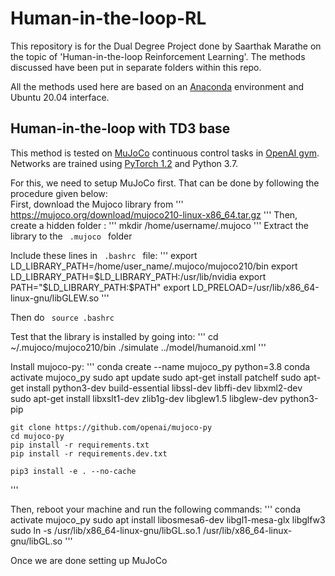 # Human-in-the-loop-RL
This repository is for the Dual Degree Project done by Saarthak Marathe on the topic of 'Human-in-the-loop Reinforcement Learning'.
The methods discussed have been put in separate folders within this repo. 

All the methods used here are based on an [Anaconda](https://docs.anaconda.com/anaconda/install/linux/) environment and Ubuntu 20.04 interface.

## Human-in-the-loop with TD3 base

This method is tested on [MuJoCo](http://www.mujoco.org/) continuous control tasks in [OpenAI gym](https://github.com/openai/gym). 
Networks are trained using [PyTorch 1.2](https://github.com/pytorch/pytorch) and Python 3.7. 

For this, we need to setup MuJoCo first. That can be done by following the procedure given below: <br>
First, download the Mujoco library from 
'''
    https://mujoco.org/download/mujoco210-linux-x86_64.tar.gz
'''
Then, create a hidden folder :
'''
     mkdir /home/username/.mujoco
'''
Extract the library to the <code> .mujoco </code> folder

Include these lines in <code> .bashrc </code> file:
'''
    export LD_LIBRARY_PATH=/home/user_name/.mujoco/mujoco210/bin
    export LD_LIBRARY_PATH=$LD_LIBRARY_PATH:/usr/lib/nvidia
    export PATH="$LD_LIBRARY_PATH:$PATH"
    export LD_PRELOAD=/usr/lib/x86_64-linux-gnu/libGLEW.so
'''

Then do <code> source .bashrc </code>

Test that the library is installed by going into:
'''
         cd ~/.mujoco/mujoco210/bin
        ./simulate ../model/humanoid.xml
'''

Install mujoco-py:
'''
    conda create --name mujoco_py python=3.8
    conda activate mujoco_py
    sudo apt update
    sudo apt-get install patchelf
    sudo apt-get install python3-dev build-essential libssl-dev libffi-dev libxml2-dev  
    sudo apt-get install libxslt1-dev zlib1g-dev libglew1.5 libglew-dev python3-pip
    
    git clone https://github.com/openai/mujoco-py
    cd mujoco-py
    pip install -r requirements.txt
    pip install -r requirements.dev.txt

    pip3 install -e . --no-cache
'''

Then, reboot your machine and run the following commands:
'''
    conda activate mujoco_py
    sudo apt install libosmesa6-dev libgl1-mesa-glx libglfw3
    sudo ln -s /usr/lib/x86_64-linux-gnu/libGL.so.1 /usr/lib/x86_64-linux-gnu/libGL.so
'''

Once we are done setting up MuJoCo
